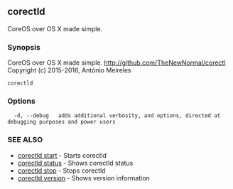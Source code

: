 ## corectld

CoreOS over OS X made simple.

### Synopsis


CoreOS over OS X made simple. <http://github.com/TheNewNormal/corectl>
Copyright (c) 2015-2016, António Meireles


```
corectld
```

### Options

```
  -d, --debug   adds additional verbosity, and options, directed at debugging purposes and power users
```

### SEE ALSO
* [corectld start](corectld_start.md)	 - Starts corectld
* [corectld status](corectld_status.md)	 - Shows corectld status
* [corectld stop](corectld_stop.md)	 - Stops corectld
* [corectld version](corectld_version.md)	 - Shows version information

